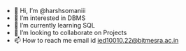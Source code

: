 - 👋 Hi, I’m @harshsomaniii
- 👀 I’m interested in DBMS
- 🌱 I’m currently learning SQL
- 💞️ I’m looking to collaborate on Projects
- 📫 How to reach me email id ied10010.22@bitmesra.ac.in

<!---
harshsomaniii/harshsomaniii is a ✨ special ✨ repository because its `README.md` (this file) appears on your GitHub profile.
You can click the Preview link to take a look at your changes.
--->
